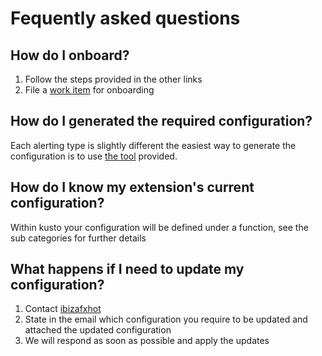 # Fequently asked questions

## How do I onboard?

1. Follow the steps provided in the other links
1. File a [work item][alerting-onboarding] for onboarding

## How do I generated the required configuration?

Each alerting type is slightly different the easiest way to generate the configuration
is to use [the tool][alerting-tool] provided.

## How do I know my extension's current configuration?

Within kusto your configuration will be defined under a function, see the sub categories for further details

## What happens if I need to update my configuration?

1. Contact [ibizafxhot](mailto:ibizafxhot@microsoft.com) 
1. State in the email which configuration you require to be updated and attached the updated configuration
1. We will respond as soon as possible and apply the updates

[alerting-onboarding]: https://aka.ms/portalfx/alerting-onboarding
[alerting-tool]: https://microsoft.sharepoint.com/teams/azureteams/docs/PortalFx/Alert/AlertCustomizationTool.zip
[alerting-kusto-partner]: https://ailoganalyticsportal-privatecluster.cloudapp.net/clusters/azportal.kusto.windows.net/databases/Partner?q=H4sIAAAAAAAEAEvOKS0uSS3SUHesKsgvKknMUdfUS0ksSUxKLE7VUApILCrJSy1S0tRzSU1LLM0pcS7KBKrOTNTQBABHZQn9OQAAAA%3d%3d